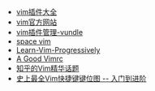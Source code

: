 * <a href="https://vimawesome.com/">vim插件大全</a>  
* <a href="https://www.vim.org/">vim官方网站</a>  
* <a href="https://github.com/VundleVim/Vundle.vim">vim插件管理-vundle</a>
* <a href="https://spacevim.org/cn/">space vim</a>
* <a href="http://yannesposito.com/Scratch/en/blog/Learn-Vim-Progressively/">Learn-Vim-Progressively</a>
* <a href="https://dougblack.io/words/a-good-vimrc.html">A Good Vimrc</a>
* <a href="https://www.zhihu.com/topic/19570193/top-answers">知乎的Vim精华话题</a>
* <a href='https://cenalulu.github.io/linux/all-vim-cheatsheat/'>史上最全Vim快捷键键位图 -- 入门到进阶</a>
